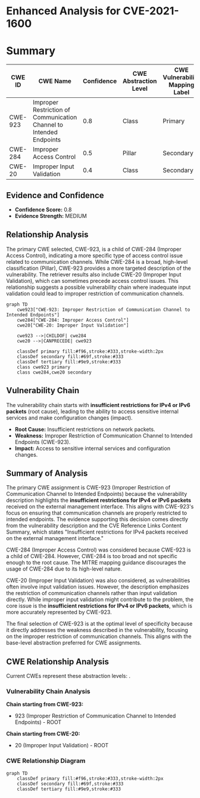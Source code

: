# Enhanced Analysis for CVE-2021-1600

# Summary
| CWE ID | CWE Name | Confidence | CWE Abstraction Level | CWE Vulnerability Mapping Label | CWE-Vulnerability Mapping Notes |
|---|---|---|---|---|---|
| CWE-923 | Improper Restriction of Communication Channel to Intended Endpoints | 0.8 | Class | Primary | Allowed-with-Review |
| CWE-284 | Improper Access Control | 0.5 | Pillar | Secondary | Discouraged |
| CWE-20 | Improper Input Validation | 0.4 | Class | Secondary | Discouraged |

## Evidence and Confidence

*   **Confidence Score:** 0.8
*   **Evidence Strength:** MEDIUM

## Relationship Analysis
The primary CWE selected, CWE-923, is a child of CWE-284 (Improper Access Control), indicating a more specific type of access control issue related to communication channels. While CWE-284 is a broad, high-level classification (Pillar), CWE-923 provides a more targeted description of the vulnerability. The retriever results also include CWE-20 (Improper Input Validation), which can sometimes precede access control issues. This relationship suggests a possible vulnerability chain where inadequate input validation could lead to improper restriction of communication channels.

```mermaid
graph TD
    cwe923["CWE-923: Improper Restriction of Communication Channel to Intended Endpoints"]
    cwe284["CWE-284: Improper Access Control"]
    cwe20["CWE-20: Improper Input Validation"]
    
    cwe923 -->|CHILDOF| cwe284
    cwe20 -->|CANPRECEDE| cwe923
    
    classDef primary fill:#f96,stroke:#333,stroke-width:2px
    classDef secondary fill:#69f,stroke:#333
    classDef tertiary fill:#9e9,stroke:#333
    class cwe923 primary
    class cwe284,cwe20 secondary
```

## Vulnerability Chain
The vulnerability chain starts with **insufficient restrictions for IPv4 or IPv6 packets** (root cause), leading to the ability to access sensitive internal services and make configuration changes (impact).

*   **Root Cause:** Insufficient restrictions on network packets.
*   **Weakness:** Improper Restriction of Communication Channel to Intended Endpoints (CWE-923).
*   **Impact:** Access to sensitive internal services and configuration changes.

## Summary of Analysis
The primary CWE assignment is CWE-923 (Improper Restriction of Communication Channel to Intended Endpoints) because the vulnerability description highlights the **insufficient restrictions for IPv4 or IPv6 packets** received on the external management interface. This aligns with CWE-923's focus on ensuring that communication channels are properly restricted to intended endpoints. The evidence supporting this decision comes directly from the vulnerability description and the CVE Reference Links Content Summary, which states "Insufficient restrictions for IPv4 packets received on the external management interface."

CWE-284 (Improper Access Control) was considered because CWE-923 is a child of CWE-284. However, CWE-284 is too broad and not specific enough to the root cause. The MITRE mapping guidance discourages the usage of CWE-284 due to its high-level nature.

CWE-20 (Improper Input Validation) was also considered, as vulnerabilities often involve input validation issues. However, the description emphasizes the restriction of communication channels rather than input validation directly. While improper input validation might contribute to the problem, the core issue is the **insufficient restrictions for IPv4 or IPv6 packets**, which is more accurately represented by CWE-923.

The final selection of CWE-923 is at the optimal level of specificity because it directly addresses the weakness described in the vulnerability, focusing on the improper restriction of communication channels. This aligns with the base-level abstraction preferred for CWE assignments.


## CWE Relationship Analysis

Current CWEs represent these abstraction levels: .


### Vulnerability Chain Analysis

**Chain starting from CWE-923:**
- 923 (Improper Restriction of Communication Channel to Intended Endpoints) - ROOT


**Chain starting from CWE-20:**
- 20 (Improper Input Validation) - ROOT



### CWE Relationship Diagram

```mermaid
graph TD
    classDef primary fill:#f96,stroke:#333,stroke-width:2px
    classDef secondary fill:#69f,stroke:#333
    classDef tertiary fill:#9e9,stroke:#333
```